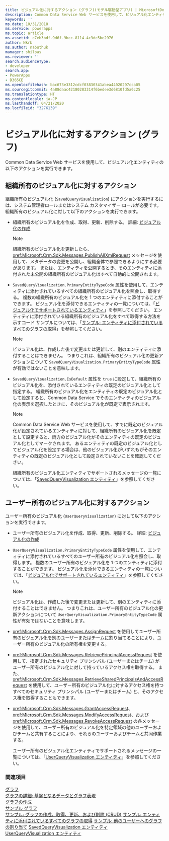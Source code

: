 ```yaml
---
title: ビジュアル化に対するアクション (グラフ)(モデル駆動型アプリ) | MicrosoftDocs
description: Common Data Service Web サービスを使用して、ビジュアル化エンティティの以下のアクションを実行できます。
keywords: ''
ms.date: 10/31/2018
ms.service: powerapps
ms.topic: article
ms.assetid: c7eb3bdf-9d6f-9bcc-8114-4c3dc5be2976
author: Nkrb
ms.author: nabuthuk
manager: shilpas
ms.reviewer: ''
search.audienceType:
- developer
search.app:
- PowerApps
- D365CE
ms.openlocfilehash: bac673e3312cdcf03830341abea44020297cca05
ms.sourcegitcommit: 4a88daac42180283314f6bedee3d6810fd5a6c25
ms.translationtype: HT
ms.contentlocale: ja-JP
ms.lasthandoff: 04/21/2020
ms.locfileid: "3276139"
---
```

# <a name="actions-on-visualizations-charts"></a>ビジュアル化に対するアクション (グラフ)

<!-- https://docs.microsoft.com/dynamics365/customer-engagement/developer/customize-dev/actions-visualizations-charts -->

Common Data Service Web サービスを使用して、ビジュアル化エンティティの以下のアクションを実行できます。  
  
## <a name="actions-on-organization-owned-visualizations"></a>組織所有のビジュアル化に対するアクション 

組織所有のビジュアル化 (`SavedQueryVisualization`) にアクションを実行するには、システム管理者ロールまたはシステム カスタマイザー ロールが必要です。 組織所有のビジュアル化に対して以下のアクションを実行できます。  
  
- 組織所有のビジュアル化を作成、取得、更新、削除する。 詳細: [ビジュアル化の作成](create-visualization-chart.md)  
  
  > [!NOTE]
  >  組織所有のビジュアル化を更新したら、<xref:Microsoft.Crm.Sdk.Messages.PublishAllXmlRequest> メッセージを使用して、メタデータの変更を公開し、組織全体で参照できるようにする必要があります。 または、エンティティを公開するとき、そのエンティティに添付された未公開の組織所有のビジュアル化はすべて自動的に公開されます。  
  
- `SavedQueryVisualization.PrimaryEntityTypeCode` 属性を使用して、エンティティに添付されているすべての組織所有のビジュアル化を照会し、取得する。 複数の組織所有のビジュアル化を 1 つのエンティティに添付することができます。 ビジュアル化を添付できるエンティティの一覧については、「[ビジュアル化でサポートされているエンティティ](view-data-with-visualizations-charts.md#SupportedVisualizationEntities)」を参照してください。 エンティティに添付されている組織所有のビジュアル化をすべて取得する方法を示すコード サンプルについては、「[サンプル: エンティティに添付されているすべてのグラフの取得](/dynamics365/customer-engagement/developer/customize-dev/sample-retrieve-all-charts-attached-entity)」を参照してください。
  
  > [!NOTE]
  >  ビジュアル化は、作成した後で変更または更新して、別のエンティティに添付することはできません。 つまりこれは、組織所有のビジュアル化の更新アクションについて `SavedQueryVisualization.PrimaryEntityTypeCode` 属性が有効ではないことを意味します。
  
- `SavedQueryVisualization.IsDefault` 属性を `true` に設定して、組織所有のビジュアル化を、添付されているエンティティの既定のビジュアル化として指定する。 組織所有のビジュアル化をエンティティの既定のビジュアル化として設定すると、Common Data Service でそのエンティティのビジュアル化の表示を選択したときに、そのビジュアル化が既定で表示されます。
  
  > [!NOTE]
  >  Common Data Service Web サービスを使用して、すでに既定のビジュアル化が設定されているエンティティに対して、組織所有のビジュアル化を既定として設定すると、両方のビジュアル化がそのエンティティの既定のビジュアル化としてマークされます。  あるエンティティの既定のビジュアル化としてビジュアル化を設定する場合は、他のビジュアル化がいずれもがそのエンティティの既定のビジュアル化として設定されていないことを確認してください。  
  
  組織所有のビジュアル化エンティティでサポートされるメッセージの一覧については、「[SavedQueryVisualization エンティティ](../common-data-service/reference/entities/savedqueryvisualization.md)」を参照してください。
  
## <a name="actions-on-user-owned-visualizations"></a>ユーザー所有のビジュアル化に対するアクション  
 ユーザー所有のビジュアル化 (`UserQueryVisualization`) に対して以下のアクションを実行できます。  
  
- ユーザー所有のビジュアル化を作成、取得、更新、削除する。 詳細: [ビジュアル化の作成](create-visualization-chart.md)  
  
- `UserQueryVisualization.PrimaryEntityTypeCode` 属性を使用して、エンティティに添付されているすべてのユーザー所有のビジュアル化を照会し、取得します。 複数のユーザー所有のビジュアル化を 1 つのエンティティに添付することができます。 ビジュアル化を添付できるエンティティの一覧については、「[ビジュアル化でサポートされているエンティティ](view-data-with-visualizations-charts.md#SupportedVisualizationEntities)」を参照してください。  
  
  > [!NOTE]
  >  ビジュアル化は、作成した後で変更または更新して、別のエンティティに添付することはできません。 つまりこれは、ユーザー所有のビジュアル化の更新アクションについて `UserQueryVisualization.PrimaryEntityTypeCode` 属性が有効ではないことを意味します。
  
- <xref:Microsoft.Crm.Sdk.Messages.AssignRequest> を使用してユーザー所有のビジュアル化を別のユーザーまたはチームに割り当てることにより、ユーザー所有のビジュアル化の所有権を変更する。  
  
- <xref:Microsoft.Crm.Sdk.Messages.RetrievePrincipalAccessRequest> を使用して、指定されたセキュリティ プリンシパル (ユーザーまたはチーム) がユーザー所有のビジュアル化に対して持っているアクセス権を取得する。 また、<xref:Microsoft.Crm.Sdk.Messages.RetrieveSharedPrincipalsAndAccessRequest> を使用して、ユーザー所有のビジュアル化に対するアクセス権を持つすべてのセキュリティ プリンシパル (ユーザーまたはチーム) と、そのアクセス権を取得することもできます。  
  
- <xref:Microsoft.Crm.Sdk.Messages.GrantAccessRequest>、<xref:Microsoft.Crm.Sdk.Messages.ModifyAccessRequest>、および <xref:Microsoft.Crm.Sdk.Messages.RevokeAccessRequest> の各メッセージを使用して、ユーザー所有のビジュアル化を特定領域の他のユーザーおよびチームと共有することにより、それらのユーザーおよびチームと共同作業する。  
  
  ユーザー所有のビジュアル化エンティティでサポートされるメッセージの一覧については、「[UserQueryVisualization エンティティ](../common-data-service/reference/entities/userqueryvisualization.md)」を参照してください。

### <a name="see-also"></a>関連項目  
 [グラフ](view-data-with-visualizations-charts.md)   
 [グラフの詳細: 基盤となるデータとグラフ表現](understand-charts-underlying-data-chart-representation.md)   
 [グラフの作成](create-visualization-chart.md)   
 [サンプル グラフ](sample-charts.md)   
 [サンプル: グラフの作成、取得、更新、および削除 (CRUD)](/dynamics365/customer-engagement/developer/customize-dev/sample-create-retrieve-update-delete-chart)  <!--TODO: Need to find the topic in Powerapps repo to link --> 
 [サンプル: エンティティに添付されているすべてのグラフの取得](/dynamics365/customer-engagement/developer/customize-dev/sample-retrieve-all-charts-attached-entity)   <!--TODO: Need to find the topic in Powerapps repo to link -->
 [サンプル: 他のユーザーへのグラフの割り当て](/dynamics365/customer-engagement/developer/customize-dev/sample-assign-chart-another-user)   <!--TODO: Need to find the topic in Powerapps repo to link -->
 [SavedQueryVisualization エンティティ](../common-data-service/reference/entities/savedqueryvisualization.md)   
 [UserQueryVisualization エンティティ](../common-data-service/reference/entities/userqueryvisualization.md)